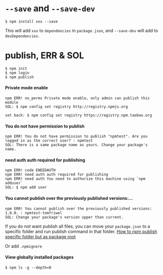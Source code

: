 # `--save` and `--save-dev`

`$ npm install xxx --save`

This will add `xxx` to `dependencies` in `package.json`, and `--save-dev` will add to `devDependencies`.

# publish, ERR & SOL
```
$ npm init
$ npm login
$ npm publish
```

#### Private mode enable

```
npm ERR! no_perms Private mode enable, only admin can publish this module
SOL: $ npm config set registry http://registry.npmjs.org

set back: $ npm config set registry https://registry.npm.taobao.org
```

#### You do not have permission to publish

```
npm ERR! You do not have permission to publish "npmtest". Are you logged in as the correct user? : npmtest
SOL: There is a same package name as yours. Change your package's name.
```

#### need auth auth required for publishing

```
npm ERR! code ENEEDAUTH
npm ERR! need auth auth required for publishing
npm ERR! need auth You need to authorize this machine using `npm adduser`
SOL: $ npm add user
```

#### You cannot publish over the previously published versions:...

```
npm ERR! You cannot publish over the previously published versions: 1.0.0. : npmtest-tomfriwel
SOL: Change your package's version upper than current.
```


If you do not want publish all files, you can move your `package.json` to a specific folder and run publish command in that folder.
[How to npm publish specific folder but as package root](https://stackoverflow.com/questions/38935176/how-to-npm-publish-specific-folder-but-as-package-root)

Or add `.npmignore`

#### View globally installed packages

`$ npm ls -g --depth=0`